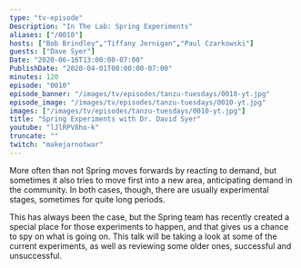 ```yaml
---
type: "tv-episode"
Description: "In The Lab: Spring Experiments"
aliases: ["/0010"]
hosts: ["Bob Brindley","Tiffany Jernigan","Paul Czarkowski"]
guests: ["Dave Syer"]
Date: "2020-06-16T13:00:00-07:00"
PublishDate: "2020-04-01T00:00:00-07:00"
minutes: 120
episode: "0010"
episode_banner: "/images/tv/episodes/tanzu-tuesdays/0010-yt.jpg"
episode_image: "/images/tv/episodes/tanzu-tuesdays/0010-yt.jpg"
images: ["/images/tv/episodes/tanzu-tuesdays/0010-yt.jpg"]
title: "Spring Experiments with Dr. David Syer"
youtube: "lJlRPV8ho-k"
truncate: ""
twitch: "makejarnotwar"
---
```


More often than not Spring moves forwards by reacting to demand, but sometimes it also tries to move first into a new area, anticipating demand in the community. In both cases, though, there are usually experimental stages, sometimes for quite long periods.

This has always been the case, but the Spring team has recently created a special place for those experiments to happen, and that gives us a chance to spy on what is going on. This talk will be taking a look at some of the current experiments, as well as reviewing some older ones, successful and unsuccessful.
